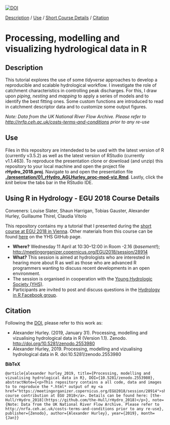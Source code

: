 [![DOI](https://zenodo.org/badge/123999066.svg)](https://zenodo.org/badge/latestdoi/123999066)




[Description](#Desc) 
/ [Use](#Use) 
/ [Short Course Details](#course_details) 
/ [Citation](#Citation)

# Processing, modelling and visualizing hydrological data in R 

## <a name="Desc"></a> Description

This tutorial explores the use of some *tidyverse* approaches to develop a reproducible and scalable hydrological workflow. I investigate the role of catchment characteristics in controlling peak discharges. For this, I draw upon *piping*, *nesting* and *mapping* to apply a series of models and to identify the best fitting ones. Some custom functions are introduced to read in catchment descriptor data and to customize some output figures.

*Note: Data from the UK National River Flow Archive.
Please refer to http://nrfa.ceh.ac.uk/costs-terms-and-conditions prior to any re-use*

## <a name="Use"></a> Use

Files in this repository are intendeded to be used with the latest version of R (currently v3.5.2) as well as the latest version of RStudio (currently v1.1.463). 
To reproduce the presentation clone or download (and unzip) this repository to your local machine and open the project file **rHydro_2018.proj**. 
Navigate to and open the presentation file [**./presentation/01_rHydro_AGLHurley_proc-mod-viz.Rmd**](https://github.com/the-Hull/rHydro_2018/blob/master/presentation/01_rHydro_AGLHurley_proc-mod-viz.Rmd). 
Lastly, click the *knit* below the tabs bar in the RStudio IDE.

## <a name="course_details"></a> Using R in Hydrology - EGU 2018 Course Details 
Conveners: Louise Slater, Shaun Harrigan, Tobias Gauster, Alexander Hurley, Guillaume Thirel, Claudia Vitolo

This repository contains my a tutorial that I presented during the [short course at EGU 2018 in Vienna](#course_details). 
Other materials from this course can be found [here](https://github.com/hydrosoc/rhydro_EGU18) on the YHS GitHub page.


- **Where?** Wednesday 11 April at 10:30–12:00 in Room -2.16 (*basement!*); http://meetingorganizer.copernicus.org/EGU2018/session/28914
- **What?** This session is aimed at hydrologists who are interested in hearing more about R as well as those who are advanced R programmers wanting to discuss recent developments in an open environment. 
- The session is organised in cooperation with the <a href="https://younghs.com/" rel="nofollow">Young Hydrologic Society (YHS)</a>.
- Participants are invited to post and discuss questions in the
<a href="https://www.facebook.com/groups/1130214777123909/" rel="nofollow">Hydrology in R Facebook group</a>.



## <a name="Citation"></a> Citation

Following the [DOI](https://zenodo.org/badge/latestdoi/123999066), please refer to this work as:

* Alexander Hurley. (2019, January 31). Processing, modelling and vizualising hydrological data in R (Version 1.1). Zenodo. http://doi.org/10.5281/zenodo.2553980  
* Alexander Hurley, 2019. Processing, modelling and vizualising hydrological data in R. doi:10.5281/zenodo.2553980  


**BibTeX**  

```
@article{alexander hurley_2019, title={Processing, modelling and vizualising hydrological data in R}, DOI={10.5281/zenodo.2553980}, abstractNote={<p>This repository contains a all code, data and images to to reproduce the *.html* output of my <a href="https://meetingorganizer.copernicus.org/EGU2018/session/28914">short course contribution at EGU 2018</a>. Details can be found here: [the-Hull/rHydro_2018](https://github.com/the-Hull/rHydro_2018)</p>}, note={Note: Data from the UK National River Flow Archive. Please refer to http://nrfa.ceh.ac.uk/costs-terms-and-conditions prior to any re-use}, publisher={Zenodo}, author={Alexander Hurley}, year={2019}, month={Jan}}
```
